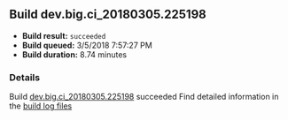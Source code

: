## Build dev.big.ci_20180305.225198
- **Build result:** `succeeded`
- **Build queued:** 3/5/2018 7:57:27 PM
- **Build duration:** 8.74 minutes
### Details
Build [dev.big.ci_20180305.225198](https://winappstudio.visualstudio.com/web/build.aspx?pcguid=a4ef43be-68ce-4195-a619-079b4d9834c2&builduri=vstfs%3a%2f%2f%2fBuild%2fBuild%2f25198) succeeded
Find detailed information in the [build log files](https://uwpctdiags.blob.core.windows.net/buildlogs/dev.big.ci_20180305.225198_logs.zip)
